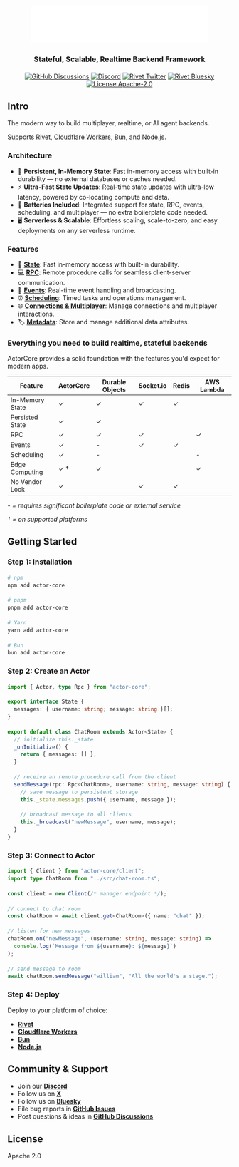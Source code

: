 <p align="center">
  <a href="https://actorcore.org">
    <picture>
      <source media="(prefers-color-scheme: dark)" srcset="./.github/media/icon-text-white.svg" alt="ActorCore" width="400">
      <img src="./.github/media/icon-text-white.svg" alt="ActorCore" width="400">
    </picture>
  </a>
</p>

<h3 align="center">Stateful, Scalable, Realtime Backend Framework</h3>
<h4 align="center">
</h4>
<p align="center">
  <!-- <a href="https://github.com/rivet-gg/rivet/graphs/commit-activity"><img alt="GitHub commit activity" src="https://img.shields.io/github/commit-activity/m/rivet-gg/rivet?style=flat-square"/></a> -->
  <a href="https://github.com/rivet-gg/actor-core/discussions"><img alt="GitHub Discussions" src="https://img.shields.io/github/discussions/rivet-gg/rivet?logo=github&logoColor=fff"></a>
    <a href="https://rivet.gg/discord"><img alt="Discord" src="https://img.shields.io/discord/822914074136018994?color=7389D8&label&logo=discord&logoColor=ffffff"/></a>
   <a href="https://twitter.com/rivet_gg"><img src="https://img.shields.io/twitter/follow/rivet_gg" alt="Rivet Twitter" /></a>
   <a href="https://bsky.app/profile/rivet.gg"><img src="https://img.shields.io/badge/Follow%20%40rivet.gg-4C1?color=0285FF&logo=bluesky&logoColor=ffffff" alt="Rivet Bluesky" /></a>
  <a href="/LICENSE"><img alt="License Apache-2.0" src="https://img.shields.io/github/license/rivet-gg/rivet?logo=open-source-initiative&logoColor=white"></a>
</p>

## Intro

The modern way to build multiplayer, realtime, or AI agent backends.

Supports [Rivet](https://rivet.gg/docs/setup), [Cloudflare Workers](https://actorcore.org/platforms/cloudflare-workers), [Bun](https://actorcore.org/platforms/bun), and [Node.js](https://actorcore.org/platforms/nodejs).

### Architecture

- 💾 **Persistent, In-Memory State**: Fast in-memory access with built-in durability — no external databases or caches needed.
- ⚡ **Ultra-Fast State Updates**: Real-time state updates with ultra-low latency, powered by co-locating compute and data.
- 🔋 **Batteries Included**: Integrated support for state, RPC, events, scheduling, and multiplayer — no extra boilerplate code needed.
- 🖥️ **Serverless & Scalable**: Effortless scaling, scale-to-zero, and easy deployments on any serverless runtime.

### Features

- 💾 [**State**](https://actorcore.org/concepts/state): Fast in-memory access with built-in durability.
- 💻 [**RPC**](https://actorcore.org/concepts/rpc): Remote procedure calls for seamless client-server communication.
- 📡 [**Events**](https://actorcore.org/concepts/events): Real-time event handling and broadcasting.
- ⏰ [**Scheduling**](https://actorcore.org/concepts/schedule): Timed tasks and operations management.
- 🌐 [**Connections & Multiplayer**](https://actorcore.org/concepts/connections): Manage connections and multiplayer interactions.
- 🏷️ [**Metadata**](https://actorcore.org/concepts/metadata): Store and manage additional data attributes.

### Everything you need to build realtime, stateful backends

ActorCore provides a solid foundation with the features you'd expect for modern apps.

| Feature         | ActorCore | Durable Objects | Socket.io | Redis | AWS Lambda |
| --------------- | --------- | --------------- | --------- | ----- | ---------- |
| In-Memory State | ✓         | ✓               | ✓         | ✓     |            |
| Persisted State | ✓         | ✓               |           |       |            |
| RPC             | ✓         | ✓               | ✓         |       | ✓          |
| Events          | ✓         | -               | ✓         | ✓     |            |
| Scheduling      | ✓         | -               |           |       | -          |
| Edge Computing  | ✓ †       | ✓               |           |       | ✓          |
| No Vendor Lock  | ✓         |                 | ✓         | ✓     |            |

_\- = requires significant boilerplate code or external service_

_† = on supported platforms_

## Getting Started

### Step 1: Installation

```bash npm
# npm
npm add actor-core

# pnpm
pnpm add actor-core

# Yarn
yarn add actor-core

# Bun
bun add actor-core
```

### Step 2: Create an Actor

```typescript
import { Actor, type Rpc } from "actor-core";

export interface State {
  messages: { username: string; message: string }[];
}

export default class ChatRoom extends Actor<State> {
  // initialize this._state
  _onInitialize() {
    return { messages: [] };
  }

  // receive an remote procedure call from the client
  sendMessage(rpc: Rpc<ChatRoom>, username: string, message: string) {
    // save message to persistent storage
    this._state.messages.push({ username, message });

    // broadcast message to all clients
    this._broadcast("newMessage", username, message);
  }
}
```

### Step 3: Connect to Actor

```typescript
import { Client } from "actor-core/client";
import type ChatRoom from "../src/chat-room.ts";

const client = new Client(/* manager endpoint */);

// connect to chat room
const chatRoom = await client.get<ChatRoom>({ name: "chat" });

// listen for new messages
chatRoom.on("newMessage", (username: string, message: string) =>
  console.log(`Message from ${username}: ${message}`)
);

// send message to room
await chatRoom.sendMessage("william", "All the world's a stage.");
```

### Step 4: Deploy

Deploy to your platform of choice:

- [**Rivet**](https://rivet.gg/docs/setup)
- [**Cloudflare Workers**](https://actorcore.org/platforms/cloudflare-workers)
- [**Bun**](https://actorcore.org/platforms/bun)
- [**Node.js**](https://actorcore.org/platforms/nodejs)

## Community & Support

- Join our [**Discord**](https://rivet.gg/discord)
- Follow us on [**X**](https://x.com/rivet_gg)
- Follow us on [**Bluesky**](https://bsky.app/profile/rivet-gg.bsky.social)
- File bug reports in [**GitHub Issues**](https://github.com/rivet-gg/actor-core/issues)
- Post questions & ideas in [**GitHub Discussions**](https://github.com/rivet-gg/actor-core/discussions)

## License

Apache 2.0
